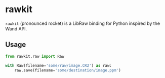 # rawkit

`rawkit` (pronounced rocket) is a LibRaw binding for Python inspired by the Wand API.

## Usage

```python
from rawkit.raw import Raw

with Raw(filename='some/raw/image.CR2') as raw:
	raw.save(filename='some/destination/image.ppm')
```
